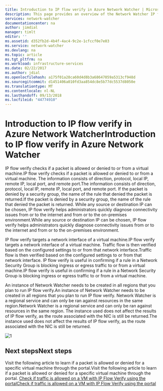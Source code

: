 ```yaml
---
title: Introduction to IP flow verify in Azure Network Watcher | Microsoft Docs
description: This page provides an overview of the Network Watcher IP flow verify capability
services: network-watcher
documentationcenter: na
author: jimdial
manager: timlt
editor: ''
ms.assetid: d352fb2d-4b4f-4ac4-9c2e-1cfccf0e7e03
ms.service: network-watcher
ms.devlang: na
ms.topic: article
ms.tgt_pltfrm: na
ms.workload: infrastructure-services
ms.date: 02/22/2017
ms.author: jdial
ms.openlocfilehash: a175f01a28ca60d4d8b3a68647059a5313cf948d
ms.sourcegitcommit: d1451406a010fd3aa854dc8e5b77dc5537d8050e
ms.translationtype: MT
ms.contentlocale: nl-NL
ms.lasthandoff: 09/13/2018
ms.locfileid: "44774910"
---
```

# <a name="introduction-to-ip-flow-verify-in-azure-network-watcher"></a><span data-ttu-id="c066c-103">Introduction to IP flow verify in Azure Network Watcher</span><span class="sxs-lookup"><span data-stu-id="c066c-103">Introduction to IP flow verify in Azure Network Watcher</span></span>

<span data-ttu-id="c066c-104">IP flow verify checks if a packet is allowed or denied to or from a virtual machine.</span><span class="sxs-lookup"><span data-stu-id="c066c-104">IP flow verify checks if a packet is allowed or denied to or from a virtual machine.</span></span> <span data-ttu-id="c066c-105">The information consists of direction, protocol, local IP, remote IP, local port, and remote port.</span><span class="sxs-lookup"><span data-stu-id="c066c-105">The information consists of direction, protocol, local IP, remote IP, local port, and remote port.</span></span> <span data-ttu-id="c066c-106">If the packet is denied by a security group, the name of the rule that denied the packet is returned.</span><span class="sxs-lookup"><span data-stu-id="c066c-106">If the packet is denied by a security group, the name of the rule that denied the packet is returned.</span></span> <span data-ttu-id="c066c-107">While any source or destination IP can be chosen, IP flow verify helps administrators quickly diagnose connectivity issues from or to the internet and from or to the on-premises environment.</span><span class="sxs-lookup"><span data-stu-id="c066c-107">While any source or destination IP can be chosen, IP flow verify helps administrators quickly diagnose connectivity issues from or to the internet and from or to the on-premises environment.</span></span>

<span data-ttu-id="c066c-108">IP flow verify targets a network interface of a virtual machine.</span><span class="sxs-lookup"><span data-stu-id="c066c-108">IP flow verify targets a network interface of a virtual machine.</span></span> <span data-ttu-id="c066c-109">Traffic flow is then verified based on the configured settings to or from that network interface.</span><span class="sxs-lookup"><span data-stu-id="c066c-109">Traffic flow is then verified based on the configured settings to or from that network interface.</span></span> <span data-ttu-id="c066c-110">IP flow verify is useful in confirming if a rule in a Network Security Group is blocking ingress or egress traffic to or from a virtual machine.</span><span class="sxs-lookup"><span data-stu-id="c066c-110">IP flow verify is useful in confirming if a rule in a Network Security Group is blocking ingress or egress traffic to or from a virtual machine.</span></span>

<span data-ttu-id="c066c-111">An instance of Network Watcher needs to be created in all regions that you plan to run IP flow verify.</span><span class="sxs-lookup"><span data-stu-id="c066c-111">An instance of Network Watcher needs to be created in all regions that you plan to run IP flow verify.</span></span> <span data-ttu-id="c066c-112">Network Watcher is a regional service and can only be ran against resources in the same region.</span><span class="sxs-lookup"><span data-stu-id="c066c-112">Network Watcher is a regional service and can only be ran against resources in the same region.</span></span> <span data-ttu-id="c066c-113">The instance used does not affect the results of IP flow verify, as the route associated with the NIC is still be returned.</span><span class="sxs-lookup"><span data-stu-id="c066c-113">The instance used does not affect the results of IP flow verify, as the route associated with the NIC is still be returned.</span></span>

![1][1]

## <a name="next-steps"></a><span data-ttu-id="c066c-115">Next steps</span><span class="sxs-lookup"><span data-stu-id="c066c-115">Next steps</span></span>

<span data-ttu-id="c066c-116">Visit the following article to learn if a packet is allowed or denied for a specific virtual machine through the portal.</span><span class="sxs-lookup"><span data-stu-id="c066c-116">Visit the following article to learn if a packet is allowed or denied for a specific virtual machine through the portal.</span></span> [<span data-ttu-id="c066c-117">Check if traffic is allowed on a VM with IP Flow Verify using the portal</span><span class="sxs-lookup"><span data-stu-id="c066c-117">Check if traffic is allowed on a VM with IP Flow Verify using the portal</span></span>](diagnose-vm-network-traffic-filtering-problem.md)

[1]: ./media/network-watcher-ip-flow-verify-overview/figure1.png













